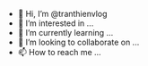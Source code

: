 - 👋 Hi, I’m @tranthienvlog
- 👀 I’m interested in ...
- 🌱 I’m currently learning ...
- 💞️ I’m looking to collaborate on ...
- 📫 How to reach me ...

<!---
tranthienvlog/tranthienvlog is a ✨ special ✨ repository because its `README.md` (this file) appears on your GitHub profile.
You can click the Preview link to take a look at your changes.
--->
